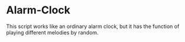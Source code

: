 # Alarm-Clock
This script works like an ordinary alarm clock, but it has the function of playing different melodies by random.
